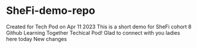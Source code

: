 # SheFi-demo-repo
Created for Tech Pod on Apr 11 2023
This is a short demo for SheFi cohort 8 Github Learning Together Techical Pod!
Glad to connect with you ladies here today
New changes
